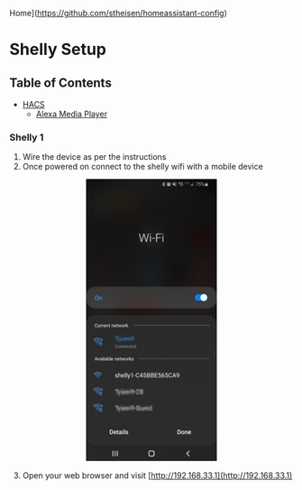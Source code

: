 Home](https://github.com/stheisen/homeassistant-config)
# Shelly Setup

## Table of Contents
  * [HACS](#HACS)
    * [Alexa Media Player](#Alexa-Media-Player)

### Shelly 1
1. Wire the device as per the instructions
2. Once powered on connect to the shelly wifi with a mobile device

<div align="center"><img src="./images/setup_shelly/shelly_wifiSelect.png" height="500"></div>

3. Open your web browser and visit [http://192.168.33.1](http://192.168.33.1)
